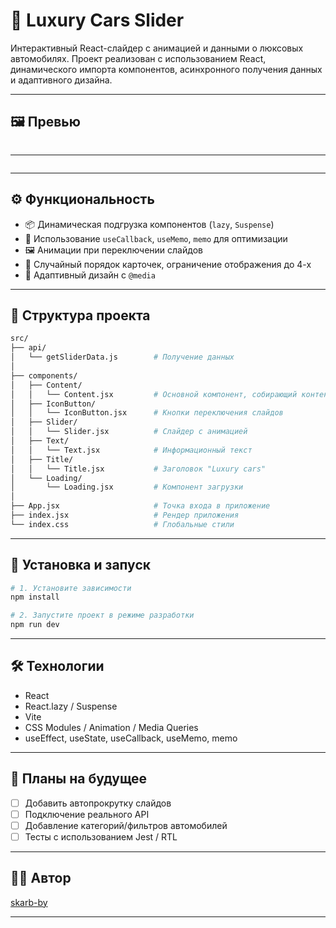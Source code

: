 # 🚗 Luxury Cars Slider

Интерактивный React-слайдер с анимацией и данными о люксовых автомобилях.
Проект реализован с использованием React, динамического импорта компонентов, асинхронного получения данных и адаптивного дизайна.

---

## 🖼️ Превью

<img
  src="https://raw.githubusercontent.com/skarb-by/images/refs/heads/main/help/CarsSlider/1.png"
  alt=""
  title=""
  style="display: inline-block; margin: 0 auto; ">

<hr/>

<img
  src="https://raw.githubusercontent.com/skarb-by/images/refs/heads/main/help/CarsSlider/2.png"
  alt=""
  title=""
  style="display: inline-block; margin: 0 auto; ">

<hr/>

## ⚙️ Функциональность

- 📦 Динамическая подгрузка компонентов (`lazy`, `Suspense`)
- 🧠 Использование `useCallback`, `useMemo`, `memo` для оптимизации
- 🖼️ Анимации при переключении слайдов
- 🔁 Случайный порядок карточек, ограничение отображения до 4-х
- 📱 Адаптивный дизайн с `@media`

---

## 📁 Структура проекта

```bash
src/
├── api/
│   └── getSliderData.js        # Получение данных
│
├── components/
│   ├── Content/
│   │   └── Content.jsx         # Основной компонент, собирающий контент
│   ├── IconButton/
│   │   └── IconButton.jsx      # Кнопки переключения слайдов
│   ├── Slider/
│   │   └── Slider.jsx          # Слайдер с анимацией
│   ├── Text/
│   │   └── Text.jsx            # Информационный текст
│   ├── Title/
│   │   └── Title.jsx           # Заголовок "Luxury cars"
│   └── Loading/
│       └── Loading.jsx         # Компонент загрузки
│
├── App.jsx                     # Точка входа в приложение
├── index.jsx                   # Рендер приложения
└── index.css                   # Глобальные стили
```

---

## 🚀 Установка и запуск

```bash
# 1. Установите зависимости
npm install

# 2. Запустите проект в режиме разработки
npm run dev
```

---

## 🛠️ Технологии

- React
- React.lazy / Suspense
- Vite
- CSS Modules / Animation / Media Queries
- useEffect, useState, useCallback, useMemo, memo

---

## 📌 Планы на будущее

- [ ] Добавить автопрокрутку слайдов
- [ ] Подключение реального API
- [ ] Добавление категорий/фильтров автомобилей
- [ ] Тесты с использованием Jest / RTL

---

## 👨‍💻 Автор

[skarb-by](https://github.com/skarb-by)

---
